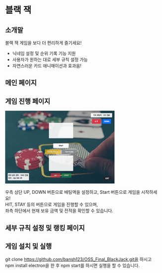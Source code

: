 # 블랙 잭  

## 소개말
블랙 잭 게임을 보다 더 편리하게 즐기세요!
- 닉네임 설정 및 순위 기록 기능 지원
- 사용자가 원하는 대로 세부 규칙 설정 가능
- 자연스러운 카드 애니매이션과 효과음!
## 메인 페이지

## 게임 진행 페이지
  
  
  <img src = ".\gamepage_example.PNG" width="70%" height='70%' >
  

우측 상단 UP, DOWN 버튼으로 배팅액을 설정하고, Start 버튼으로 게임을 시작하세요!  
HIT, STAY 등의 버튼으로 게임을 진행할 수 있으며,  
좌측 하단에서 현재 보유 금액 및 전적을 확인할 수 있습니다.
## 세부 규칙 설정 및 랭킹 페이지

## 게임 설치 및 실행
git clone https://github.com/bansh123/OSS_Final_BlackJack.git을 하시고 npm install electron을 한 후 npm start를 하시면 실행을 할 수 있습니다.
